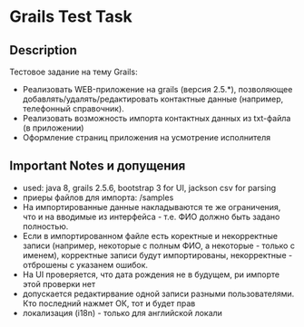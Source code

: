 # Grails Test Task

## Description

Тестовое задание на тему Grails:
- Реализовать WEB-приложение на grails (версия 2.5.*), позволяющее добавлять/удалять/редактировать контактные данные (например, телефонный справочник).
- Реализовать возможность импорта контактных данных из txt-файла (в приложении)
- Оформление страниц приложения на усмотрение исполнителя

## Important Notes и допущения
- used: java 8, grails 2.5.6, bootstrap 3 for UI, jackson csv for parsing
- приеры файлов для импорта: /samples
- На импортированные данные накладываются те же ограничения, что и на вводимые из интерфейса - т.е. ФИО должно быть задано полностью.
- Если в импортированном файле есть коректные и некорректные записи (например, некоторые с полным ФИО, а некоторые - только с именем), корректные записи будут импортированы, некорректные - отброшены с указанем ошибок.
- На UI проверяется, что дата рождения не в будущем, ри импорте этой проверки нет
- допускается редактирвание одной записи разными пользователями. Кто последний нажмет ОК, тот и будет прав
- локализация (i18n) - только для английской локали


